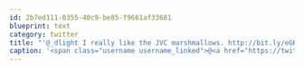 ```yaml
---
id: 2b7ed111-0355-40c9-be85-f9661af33681
blueprint: text
category: twitter
title: "'@_dlight I really like the JVC marshmallows. http://bit.ly/eGKHzW"
caption: '<span class="username username_linked">@<a href="https://twitter.com/_dlight" title="Битюцкий Корнилий">_dlight</a></span> I really like the JVC marshmallows. http://bit.ly/eGKHzW'
---
```

